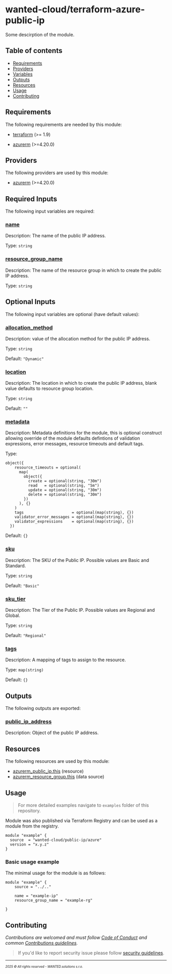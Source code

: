 <!-- BEGIN_TF_DOCS -->
# wanted-cloud/terraform-azure-public-ip

Some descirption of the module.

## Table of contents

- [Requirements](#requirements)
- [Providers](#providers)
- [Variables](#inputs)
- [Outputs](#outputs)
- [Resources](#resources)
- [Usage](#usage)
- [Contributing](#contributing)

## Requirements

The following requirements are needed by this module:

- <a name="requirement_terraform"></a> [terraform](#requirement\_terraform) (>= 1.9)

- <a name="requirement_azurerm"></a> [azurerm](#requirement\_azurerm) (>=4.20.0)

## Providers

The following providers are used by this module:

- <a name="provider_azurerm"></a> [azurerm](#provider\_azurerm) (>=4.20.0)

## Required Inputs

The following input variables are required:

### <a name="input_name"></a> [name](#input\_name)

Description: The name of the public IP address.

Type: `string`

### <a name="input_resource_group_name"></a> [resource\_group\_name](#input\_resource\_group\_name)

Description: The name of the resource group in which to create the public IP address.

Type: `string`

## Optional Inputs

The following input variables are optional (have default values):

### <a name="input_allocation_method"></a> [allocation\_method](#input\_allocation\_method)

Description: value of the allocation method for the public IP address.

Type: `string`

Default: `"Dynamic"`

### <a name="input_location"></a> [location](#input\_location)

Description: The location in which to create the public IP address, blank value defaults to resource group location.

Type: `string`

Default: `""`

### <a name="input_metadata"></a> [metadata](#input\_metadata)

Description: Metadata definitions for the module, this is optional construct allowing override of the module defaults defintions of validation expressions, error messages, resource timeouts and default tags.

Type:

```hcl
object({
    resource_timeouts = optional(
      map(
        object({
          create = optional(string, "30m")
          read   = optional(string, "5m")
          update = optional(string, "30m")
          delete = optional(string, "30m")
        })
      ), {}
    )
    tags                     = optional(map(string), {})
    validator_error_messages = optional(map(string), {})
    validator_expressions    = optional(map(string), {})
  })
```

Default: `{}`

### <a name="input_sku"></a> [sku](#input\_sku)

Description: The SKU of the Public IP. Possible values are Basic and Standard.

Type: `string`

Default: `"Basic"`

### <a name="input_sku_tier"></a> [sku\_tier](#input\_sku\_tier)

Description: The Tier of the Public IP. Possible values are Regional and Global.

Type: `string`

Default: `"Regional"`

### <a name="input_tags"></a> [tags](#input\_tags)

Description: A mapping of tags to assign to the resource.

Type: `map(string)`

Default: `{}`

## Outputs

The following outputs are exported:

### <a name="output_public_ip_address"></a> [public\_ip\_address](#output\_public\_ip\_address)

Description: Object of the public IP address.

## Resources

The following resources are used by this module:

- [azurerm_public_ip.this](https://registry.terraform.io/providers/hashicorp/azurerm/latest/docs/resources/public_ip) (resource)
- [azurerm_resource_group.this](https://registry.terraform.io/providers/hashicorp/azurerm/latest/docs/data-sources/resource_group) (data source)

## Usage

> For more detailed examples navigate to `examples` folder of this repository.

Module was also published via Terraform Registry and can be used as a module from the registry.

```hcl
module "example" {
  source  = "wanted-cloud/public-ip/azure"
  version = "x.y.z"
}
```

### Basic usage example

The minimal usage for the module is as follows:

```hcl
module "example" {
    source = "../.."
    
    name = "example-ip"
    resource_group_name = "example-rg"
    
}
```
## Contributing

_Contributions are welcomed and must follow [Code of Conduct](https://github.com/wanted-cloud/.github?tab=coc-ov-file) and common [Contributions guidelines](https://github.com/wanted-cloud/.github/blob/main/docs/CONTRIBUTING.md)._

> If you'd like to report security issue please follow [security guidelines](https://github.com/wanted-cloud/.github?tab=security-ov-file).
---
<sup><sub>_2025 &copy; All rights reserved - WANTED.solutions s.r.o._</sub></sup>
<!-- END_TF_DOCS -->